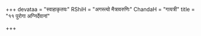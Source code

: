 +++
devataa = "स्वाहाकृतयः"
RShiH = "अगस्त्यो मैत्रावरुणिः"
ChandaH = "गायत्री"
title = "११ पुरोगा अग्निर्देवानां"

+++
